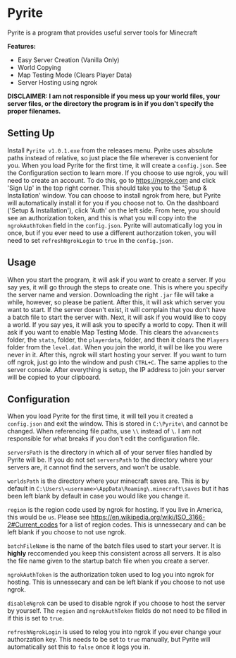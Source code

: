 # Pyrite

Pyrite is a program that provides useful server tools for Minecraft


**Features:**
* Easy Server Creation (Vanilla Only)
* World Copying
* Map Testing Mode (Clears Player Data)
* Server Hosting using ngrok

**DISCLAIMER: I am not responsible if you mess up your world files, your server files, or the directory the program is in if you don't specify the proper filenames.**


## Setting Up
Install `Pyrite v1.0.1.exe` from the releases menu. Pyrite uses absolute paths instead of relative, so just place the file wherever is convenient for you. When you load Pyrite for the first time, it will create a `config.json`. See the Configuration section to learn more.
If you choose to use ngrok, you will need to create an account. To do this, go to https://ngrok.com and click 'Sign Up' in the top right corner. This should take you to the 'Setup & Installation' window. You can choose to install ngrok from here, but Pyrite will automatically install it for you if you choose not to. 
On the dashboard ('Setup & Installation'), click 'Auth' on the left side. From here, you should see an authorization token, and this is what you will copy into the `ngrokAuthToken` field in the `config.json`. Pyrite will automatically log you in once, but if you ever need to use a different authorzation token, you will need to set `refreshNgrokLogin` to `true` in the `config.json`.



## Usage
When you start the program, it will ask if you want to create a server. If you say yes, it will go through the steps to create one.  This is where you specify the server name and version. Downloading the right `.jar` file will take a while, however, so please be patient. After this, it will ask which server you want to start. If the server doesn't exist, it will complain that you don't have a batch file to start the server with. Next, it will ask if you would like to copy a world. If you say yes, it will ask you to specify a world to copy. Then it will ask if you want to enable Map Testing Mode. This clears the `advancments` folder, the `stats`, folder, the `playerdata`, folder, and then it clears the `Players` folder from the `level.dat`. When you join the world, it will be like you were never in it. After this, ngrok will start hosting your server. If you want to turn off ngrok, just go into the window and push `CTRL+C`. The same applies to the server console. After everything is setup, the IP address to join your server will be copied to your clipboard.

## Configuration
When you load Pyrite for the first time, it will tell you it created a `config.json` and exit the window. This is stored in `C:\Pyrite\` and cannot be changed. When referencing file paths, use `\\` instead of `\`. I am not responsible for what breaks if you don't edit the configuration file.

`serversPath` is the directory in which all of your server files handled by Pyrite will be. If you do not set `serversPath` to the directory where your servers are, it cannot find the servers, and won't be usable.

`worldsPath` is the directory where your minecraft saves are. This is by default in `C:\Users\<username>\AppData\Roaming\.minecraft\saves` but it has been left blank by default in case you would like you change it.

`region` is the region code used by ngrok for hosting. If you live in America, this would be `us`. Please see https://en.wikipedia.org/wiki/ISO_3166-2#Current_codes for a list of region codes. This is unnessecary and can be left blank if you choose to not use ngrok.

`batchFileName` is the name of the batch files used to start your server. It is **highly** reccomended you keep this consistent across all servers. It is also the file name given to the startup batch file when you create a server.

`ngrokAuthToken` is the authorization token used to log you into ngrok for hosting. This is unnessecary and can be left blank if you choose to not use ngrok.

`disableNgrok` can be used to disable ngrok if you choose to host the server by yourself. The `region` and `ngrokAuthToken` fields do not need to be filled in if this is set to `true`.

`refreshNgrokLogin` is used to relog you into ngrok if you ever change your authorzation key. This needs to be set to `true` manually, but Pyrite will automatically set this to `false` once it logs you in.
